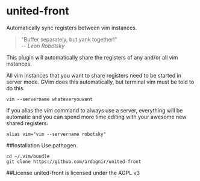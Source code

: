 united-front
============

Automatically sync registers between vim instances.

> "Buffer separately, but yank together!"<br/>
> -- <i>Leon Robotsky</i>

This plugin will automatically share the registers of any and/or all vim instances.

All vim instances that you want to share registers need to be started in server mode.
GVim does this automatically, but terminal vim must be told to do this.

    vim --servername whateveryouwant

If you alias the vim command to always use a server, everything will be automatic and you can spend more time editing with your awesome new shared registers.

    alias vim="vim --servername robotsky"


##Installation
Use pathogen.

    cd ~/.vim/bundle
    git clone https://github.com/ardagnir/united-front

##License
united-front is licensed under the AGPL v3
